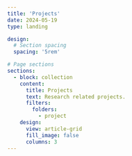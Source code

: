 ```yaml
---
title: 'Projects'
date: 2024-05-19
type: landing

design:
  # Section spacing
  spacing: '5rem'

# Page sections
sections:
  - block: collection
    content:
      title: Projects
      text: Research related projects.
      filters:
        folders:
          - project
    design:
      view: article-grid
      fill_image: false
      columns: 3
---
```

